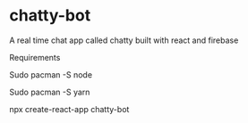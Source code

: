 # chatty-bot
A real time chat app called chatty built with react and firebase


Requirements

Sudo pacman -S node

Sudo pacman -S yarn

npx create-react-app chatty-bot
